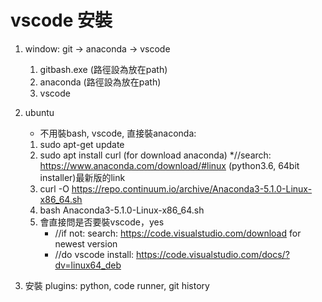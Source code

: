 # vscode 安裝

1. window: git -> anaconda -> vscode
    1. gitbash.exe (路徑設為放在path)
    1. anaconda (路徑設為放在path)
    1. vscode
    
1. ubuntu
    * 不用裝bash, vscode, 直接裝anaconda:
	1. sudo apt-get update	
	2. sudo apt install curl (for download anaconda)
	    *//search: https://www.anaconda.com/download/#linux (python3.6, 64bit installer)最新版的link
	3. curl -O https://repo.continuum.io/archive/Anaconda3-5.1.0-Linux-x86_64.sh
	4. bash Anaconda3-5.1.0-Linux-x86_64.sh
	5. 會直接問是否要裝vscode，yes
	    * //if not: search: https://code.visualstudio.com/download for newest version
	    * //do vscode install: https://code.visualstudio.com/docs/?dv=linux64_deb

1. 安裝 plugins: python, code runner, git history
